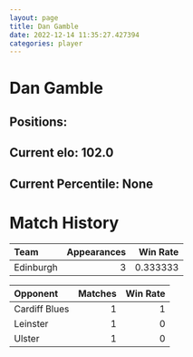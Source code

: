 ```yaml
---  
layout: page  
title: Dan Gamble  
date: 2022-12-14 11:35:27.427394  
categories: player  
---
```

# Dan Gamble

## Positions: 

## Current elo: 102.0

## Current Percentile: None

# Match History


| Team      |   Appearances |   Win Rate |
|:----------|--------------:|-----------:|
| Edinburgh |             3 |   0.333333 |

| Opponent      |   Matches |   Win Rate |
|:--------------|----------:|-----------:|
| Cardiff Blues |         1 |          1 |
| Leinster      |         1 |          0 |
| Ulster        |         1 |          0 |